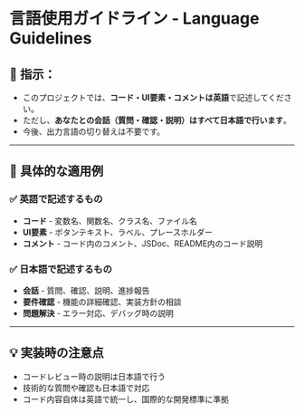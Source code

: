 # 言語使用ガイドライン - Language Guidelines

## 🧠 指示：

- このプロジェクトでは、**コード・UI要素・コメントは英語**で記述してください。
- ただし、**あなたとの会話（質問・確認・説明）はすべて日本語で行います**。
- 今後、出力言語の切り替えは不要です。

---

## 📝 具体的な適用例

### ✅ 英語で記述するもの
- **コード** - 変数名、関数名、クラス名、ファイル名
- **UI要素** - ボタンテキスト、ラベル、プレースホルダー
- **コメント** - コード内のコメント、JSDoc、README内のコード説明

### ✅ 日本語で記述するもの
- **会話** - 質問、確認、説明、進捗報告
- **要件確認** - 機能の詳細確認、実装方針の相談
- **問題解決** - エラー対応、デバッグ時の説明

---

## 💡 実装時の注意点

- コードレビュー時の説明は日本語で行う
- 技術的な質問や確認も日本語で対応
- コード内容自体は英語で統一し、国際的な開発標準に準拠